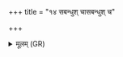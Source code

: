 +++
title = "१४ सबन्धुश् चासबन्धुश् च"

+++
<details><summary>मूलम् (GR)</summary>

सबन्धुश् चासबन्धुश् च  
यो ऽस्माꣳ अभिदासति ।  
सबन्धून् सर्वांस् तीर्त्वा-  
-अहं भूयासम् उत्तमः ॥
</details>